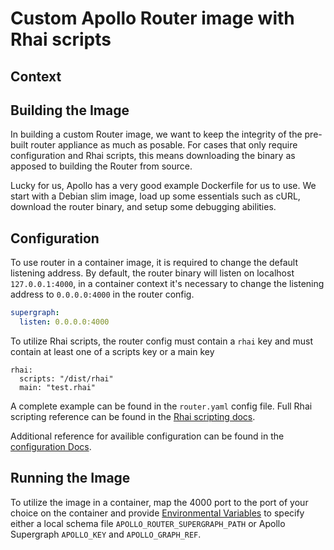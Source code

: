 # Custom Apollo Router image with Rhai scripts

## Context

## Building the Image

In building a custom Router image, we want to keep the integrity of the pre-built router appliance as much as posable. For cases that only require configuration and Rhai scripts, this means downloading the binary as apposed to building the Router from source.

Lucky for us, Apollo has a very good example Dockerfile for us to use. We start with a Debian slim image, load up some essentials such as cURL, download the router binary, and setup some debugging abilities.

## Configuration

To use router in a container image, it is required to change the default listening address. By default, the router binary will listen on localhost `127.0.0.1:4000`, in a container context it's necessary to change the listening address to `0.0.0.0:4000` in the router config.

```yaml
supergraph:
  listen: 0.0.0.0:4000
```

To utilize Rhai scripts, the router config must contain a `rhai` key and must contain at least one of a scripts key or a main key

```
rhai:
  scripts: "/dist/rhai"
  main: "test.rhai"
```

A complete example can be found in the `router.yaml` config file. Full Rhai scripting reference can be found in the [Rhai scripting docs](https://www.apollographql.com/docs/router/customizations/rhai).

Additional reference for availible configuration can be found in the [configuration Docs](https://www.apollographql.com/docs/router/configuration/overview).

## Running the Image

To utilize the image in a container, map the 4000 port to the port of your choice on the container and provide [Environmental Variables](https://www.apollographql.com/docs/router/configuration/overview#environment-variables) to specify either a local schema file `APOLLO_ROUTER_SUPERGRAPH_PATH` or Apollo Supergraph `APOLLO_KEY` and `APOLLO_GRAPH_REF`.
